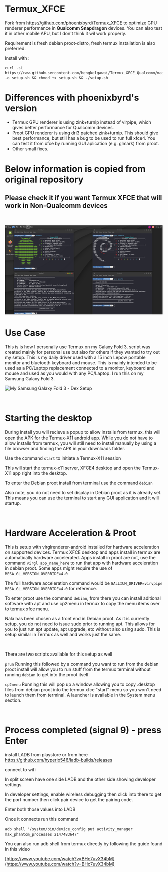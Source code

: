 # Termux_XFCE

Fork from https://github.com/phoenixbyrd/Termux_XFCE to optimize GPU renderer performance in **Qualcomm Snapdragon** devices. You can also test it in other mobile APU, but I don't think it wil work properly.

Requirement is fresh debian proot-distro, fresh termux installation is also preferred.

Install with :
```
curl -sL https://raw.githubusercontent.com/bengkelgawai/Termux_XFCE_Qualcomm/main/setup.sh -o setup.sh && chmod +x setup.sh && ./setup.sh
```

# Differences with phoenixbyrd's version
- Termux GPU renderer is using zink+turnip instead of virpipe, which gives better performance for Qualcomm devices.
- Proot GPU renderer is using dri3 patched zink+turnip. This should give best performance, but still has a bug to be used to run full xfce4. You can test it from xfce by running GUI aplication (e.g. glmark) from proot.
- Other small fixes.

# Below information is copied from original repository
## Please check it if you want Termux XFCE that will work in Non-Qualcomm devices


&nbsp;

![Desktop Screenshot](desktop.png)
  
  
# Use Case
  
This is is how I personally use Termux on my Galaxy Fold 3, script was created mainly for personal use but also for others if they wanted to try out my setup. This is my daily driver used with a 15 inch Lepow portable monitor and bluetooth keyboard and mouse. This is mainly intended to be used as a PC/Laptop replacement connected to a monitor, keyboard and mouse and used as you would with any PC/Laptop. I run this on my Samsung Galaxy Fold 3.

![My Samsung Galaxy Fold 3 - Dex Setup](desk.jpg)  

&nbsp;

# Starting the desktop

During install you will recieve a popup to allow installs from termux, this will open the APK for the Termux-X11 android app. While you do not have to allow installs from termux, you will still need to install manually by using a file browser and finding the APK in your downloads folder. 
  
Use the command ```start``` to initiate a Termux-X11 session
  
This will start the termux-x11 server, XFCE4 desktop and open the Termux-X11 app right into the desktop. 

To enter the Debian proot install from terminal use the command ```debian```

Also note, you do not need to set display in Debian proot as it is already set. This means you can use the terminal to start any GUI application and it will startup.

&nbsp;

# Hardware Acceleration & Proot

This is setup with virglrenderer-android installed for hardware acceleration on supported devices. Termux XFCE desktop and apps install in termux are automatically hardware accelerated. Apps install in proot are not, use the command ```virgl app_name_here``` to run that app with hardware acceleration in debian proot. Some apps might require the use of ```MESA_GL_VERSION_OVERRIDE=4.0```
  
The full hardware acceleration command would be ```GALLIUM_DRIVER=virvpipe MESA_GL_VERSION_OVERRIDE=4.0``` for reference.   
    
To enter proot use the command ```debian```, from there you can install aditional software with apt and use cp2menu in termux to copy the menu items over to termux xfce menu. 

Nala has been chosen as a front end in Debian proot. As it is currently setup, you do not need to issue sudo prior to running apt. This allows for you to just run apt update, apt upgrade, etc without also using sudo. This is setup similar in Termux as well and works just the same.

&nbsp;

There are two scripts available for this setup as well
  
```prun```  Running this followed by a command you want to run from the debian proot install will allow you to run stuff from the termux terminal without running ```debian``` to get into the proot itself.
  
```cp2menu``` Running this will pop up a window allowing you to copy .desktop files from debian proot into the termux xfce "start" menu so you won't need to launch them from terminal. A launcher is available in the System menu section.

&nbsp;

# Process completed (signal 9) - press Enter

install LADB from playstore or from here https://github.com/hyperio546/ladb-builds/releases

connect to wifi   
  
In split screen have one side LADB and the other side showing developer settings.
  
In developer settings, enable wireless debugging then click into there to get the port number then click pair device to get the pairing code.
  
Enter both those values into LADB
  
Once it connects run this command
  
```adb shell "/system/bin/device_config put activity_manager max_phantom_processes 2147483647"```

You can also run adb shell from termux directly by following the guide found in this video

[https://www.youtube.com/watch?v=BHc7uvX34bM](https://www.youtube.com/watch?v=BHc7uvX34bM)
